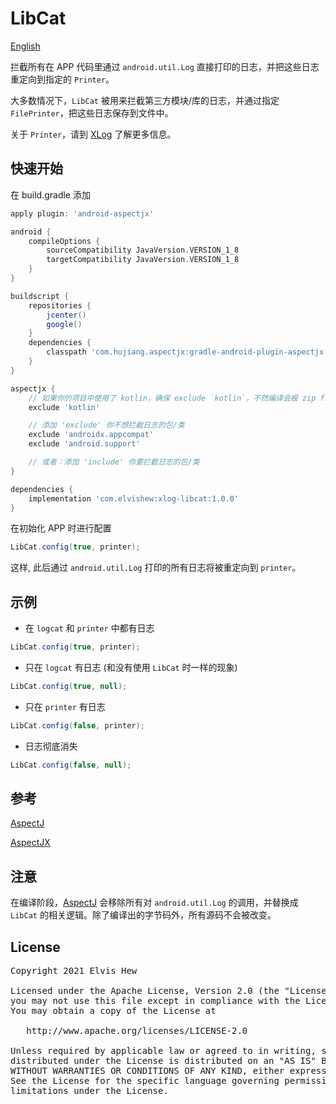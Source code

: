# LibCat

[English](https://github.com/elvishew/XLog/blob/master/xlog-libcat/README.md)

拦截所有在 APP 代码里通过 `android.util.Log` 直接打印的日志，并把这些日志重定向到指定的 `Printer`。

大多数情况下，`LibCat` 被用来拦截第三方模块/库的日志，并通过指定 `FilePrinter`，把这些日志保存到文件中。

关于 `Printer`，请到 [XLog] 了解更多信息。

## 快速开始

在 build.gradle 添加

```groovy
apply plugin: 'android-aspectjx'

android {
    compileOptions {
        sourceCompatibility JavaVersion.VERSION_1_8
        targetCompatibility JavaVersion.VERSION_1_8
    }
}

buildscript {
    repositories {
        jcenter()
        google()
    }
    dependencies {
        classpath 'com.hujiang.aspectjx:gradle-android-plugin-aspectjx:2.0.10'
    }
}

aspectjx {
    // 如果你的项目中使用了 kotlin，确保 exclude `kotlin`，不然编译会报 zip file is empty
    exclude 'kotlin'

    // 添加 'exclude' 你不想拦截日志的包/类
    exclude 'androidx.appcompat'
    exclude 'android.support'

    // 或者：添加 'include' 你要拦截日志的包/类
}

dependencies {
    implementation 'com.elvishew:xlog-libcat:1.0.0'
}
```

在初始化 APP 时进行配置

```java
LibCat.config(true, printer);
```

这样, 此后通过 `android.util.Log` 打印的所有日志将被重定向到 `printer`。

## 示例

* 在 `logcat` 和 `printer` 中都有日志

```java
LibCat.config(true, printer);
```

* 只在 `logcat` 有日志 (和没有使用 `LibCat` 时一样的现象)

```java
LibCat.config(true, null);
```

* 只在 `printer` 有日志

```java
LibCat.config(false, printer);
```

* 日志彻底消失

```java
LibCat.config(false, null);
```

## 参考

[AspectJ]

[AspectJX]

## 注意
在编译阶段，[AspectJ] 会移除所有对 `android.util.Log` 的调用，并替换成 `LibCat` 的相关逻辑。除了编译出的字节码外，所有源码不会被改变。

## License

<pre>
Copyright 2021 Elvis Hew

Licensed under the Apache License, Version 2.0 (the "License");
you may not use this file except in compliance with the License.
You may obtain a copy of the License at

   http://www.apache.org/licenses/LICENSE-2.0

Unless required by applicable law or agreed to in writing, software
distributed under the License is distributed on an "AS IS" BASIS,
WITHOUT WARRANTIES OR CONDITIONS OF ANY KIND, either express or implied.
See the License for the specific language governing permissions and
limitations under the License.
</pre>

[AspectJ]: https://www.eclipse.org/aspectj/
[AspectJX]: https://github.com/HujiangTechnology/gradle_plugin_android_aspectjx
[Printer]: https://github.com/elvishew/XLog/blob/master/xlog/src/main/java/com/elvishew/xlog/printer/Printer.java
[XLog]: https://github.com/elvishew/xLog/blob/master/README_ZH.md

